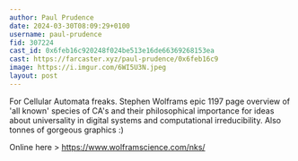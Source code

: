 ```yaml
---
author: Paul Prudence
date: 2024-03-30T08:09:29+0100
username: paul-prudence
fid: 307224
cast_id: 0x6feb16c920248f024be513e16de66369268153ea
cast: https://farcaster.xyz/paul-prudence/0x6feb16c9
image: https://i.imgur.com/6WI5U3N.jpeg
layout: post
---
```


For Cellular Automata freaks. Stephen Wolframs epic 1197 page overview of 'all known' species of CA's and their philosophical importance for ideas about universality in digital systems and computational irreducibility. Also tonnes of gorgeous graphics :)

Online here > https://www.wolframscience.com/nks/

<img src='https://i.imgur.com/6WI5U3N.jpeg' alt='' referrerpolicy='no-referrer'/>
<img src='https://i.imgur.com/GmJIrmO.png' alt='' referrerpolicy='no-referrer'/>
